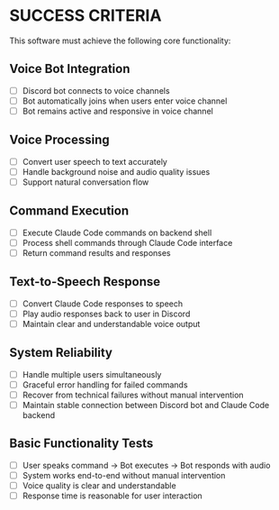 # SUCCESS CRITERIA

This software must achieve the following core functionality:

## Voice Bot Integration
- [ ] Discord bot connects to voice channels
- [ ] Bot automatically joins when users enter voice channel
- [ ] Bot remains active and responsive in voice channel

## Voice Processing
- [ ] Convert user speech to text accurately
- [ ] Handle background noise and audio quality issues
- [ ] Support natural conversation flow

## Command Execution
- [ ] Execute Claude Code commands on backend shell
- [ ] Process shell commands through Claude Code interface
- [ ] Return command results and responses

## Text-to-Speech Response
- [ ] Convert Claude Code responses to speech
- [ ] Play audio responses back to user in Discord
- [ ] Maintain clear and understandable voice output

## System Reliability
- [ ] Handle multiple users simultaneously
- [ ] Graceful error handling for failed commands
- [ ] Recover from technical failures without manual intervention
- [ ] Maintain stable connection between Discord bot and Claude Code backend

## Basic Functionality Tests
- [ ] User speaks command → Bot executes → Bot responds with audio
- [ ] System works end-to-end without manual intervention
- [ ] Voice quality is clear and understandable
- [ ] Response time is reasonable for user interaction